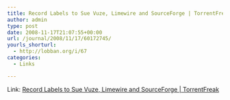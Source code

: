 ```yaml
---
title: Record Labels to Sue Vuze, Limewire and SourceForge | TorrentFreak
author: admin
type: post
date: 2008-11-17T21:07:55+00:00
url: /journal/2008/11/17/60172745/
yourls_shorturl:
  - http://lobban.org/i/67
categories:
  - Links

---
```

Link: [Record Labels to Sue Vuze, Limewire and SourceForge | TorrentFreak][1]

 [1]: http://torrentfreak.com/record-labels-to-sue-vuze-limewire-and-sourceforge-081114/